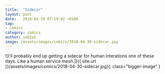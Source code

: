 ```yaml
---
title:  "Sidecar"
layout: post
date:   2018-04-30 07:19:02 +0100
tag:
- comics
category: comics
author: sebiwi
image: /assets/images/comics/2018-04-30-sidecar.jpg
---
```


![I'll probably end up getting a sidecar for human interations one of these days. Like a human service mesh.]({{ site.url }}/assets/images/comics/2018-04-30-sidecar.jpg){: class="bigger-image" }
